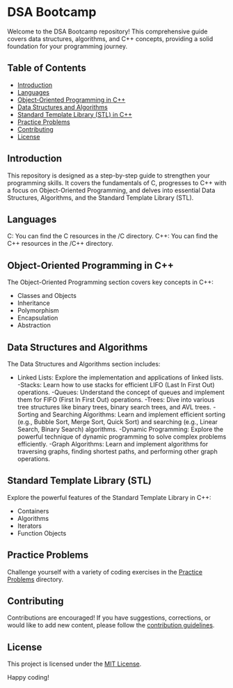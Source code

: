 # DSA Bootcamp

Welcome to the DSA Bootcamp repository! This comprehensive guide covers data structures, algorithms, and C++ concepts, providing a solid foundation for your programming journey.

## Table of Contents

- [Introduction](#introduction)
- [Languages](#languages)
- [Object-Oriented Programming in C++](#object-oriented-programming-in-c++)
- [Data Structures and Algorithms](#data-structures-and-algorithms)
- [Standard Template Library (STL) in C++](#standard-template-library-stl)
- [Practice Problems](#practice-problems)
- [Contributing](#contributing)
- [License](#license)

## Introduction

This repository is designed as a step-by-step guide to strengthen your programming skills. It covers the fundamentals of C, progresses to C++ with a focus on Object-Oriented Programming, and delves into essential Data Structures, Algorithms, and the Standard Template Library (STL).

## Languages

C: You can find the C resources in the /C directory.
C++: You can find the C++ resources in the /C++ directory.

## Object-Oriented Programming in C++

The Object-Oriented Programming section covers key concepts in C++:

- Classes and Objects
- Inheritance
- Polymorphism
- Encapsulation
- Abstraction

## Data Structures and Algorithms

The Data Structures and Algorithms section includes:

- Linked Lists:
        Explore the implementation and applications of linked lists.
-Stacks:
       Learn how to use stacks for efficient LIFO (Last In First Out) operations.
-Queues:
      Understand the concept of queues and implement them for FIFO (First In First Out) operations.
-Trees:
      Dive into various tree structures like binary trees, binary search trees, and AVL trees.
-Sorting and Searching Algorithms:
      Learn and implement efficient sorting (e.g., Bubble Sort, Merge Sort, Quick Sort) and searching (e.g., Linear Search, Binary Search) algorithms.
-Dynamic Programming:
      Explore the powerful technique of dynamic programming to solve complex problems efficiently.
-Graph Algorithms:
       Learn and implement algorithms for traversing graphs, finding shortest paths, and performing other graph operations.

## Standard Template Library (STL)

Explore the powerful features of the Standard Template Library in C++:

- Containers
- Algorithms
- Iterators
- Function Objects

## Practice Problems

Challenge yourself with a variety of coding exercises in the [Practice Problems](/practice-problems) directory.

## Contributing

Contributions are encouraged! If you have suggestions, corrections, or would like to add new content, please follow the [contribution guidelines](CONTRIBUTING.md).

## License

This project is licensed under the [MIT License](LICENSE).

Happy coding!
